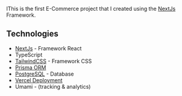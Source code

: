 IThis is the first E-Commerce project that I created using the [NextJs](nextjs.org) Framework.

## Technologies
- [NextJs](https://nextjs.org) - Framework React
- TypeScript
- [TailwindCSS](https://tailwindcss.com) - Framework CSS
- [Prisma ORM](https://prisma.io/)
- [PostgreSQL](https://postgresql.org) - Database
- [Vercel Deployment](https://vercel.com)
- Umami - (tracking & analytics)
